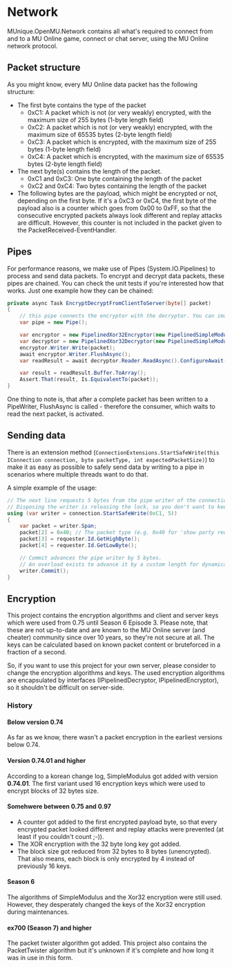 ﻿# Network

MUnique.OpenMU.Network contains all what's required to connect from and to a MU Online game, connect or chat server, using the MU Online network protocol.

## Packet structure
As you might know, every MU Online data packet has the following structure:

* The first byte contains the type of the packet
  * 0xC1: A packet which is not (or very weakly) encrypted, with the maximum size of 255 bytes (1-byte length field)
  * 0xC2: A packet which is not (or very weakly) encrypted, with the maximum size of 65535 bytes (2-byte length field)
  * 0xC3: A packet which is encrypted, with the maximum size of 255 bytes (1-byte length field)
  * 0xC4: A packet which is encrypted, with the maximum size of 65535 bytes (2-byte length field)
* The next byte(s) contains the length of the packet.
  * 0xC1 and 0xC3: One byte containing the length of the packet
  * 0xC2 and 0xC4: Two bytes containing the length of the packet
* The following bytes are the payload, which might be encrypted or not, depending on the first byte. If it's a 0xC3 or 0xC4,
the first byte of the payload also is a counter which goes from 0x00 to 0xFF, so that the consecutive encrypted packets always look different and replay attacks are difficult. However, this counter is not included in the packet given to the PacketReceived-EventHandler.

## Pipes
For performance reasons, we make use of Pipes (System.IO.Pipelines) to process and send data packets.
To encrypt and decrypt data packets, these pipes are chained. You can check the unit tests if you're interested how that works.
Just one example how they can be chained:

```csharp
private async Task EncryptDecryptFromClientToServer(byte[] packet)
{
    // this pipe connects the encryptor with the decryptor. You can imagine this as the client-to-server network connection, for example.
    var pipe = new Pipe();

    var encryptor = new PipelinedXor32Encryptor(new PipelinedSimpleModulusEncryptor(pipe.Writer, PipelinedSimpleModulusEncryptor.DefaultClientKey).Writer);
    var decryptor = new PipelinedXor32Decryptor(new PipelinedSimpleModulusDecryptor(pipe.Reader).Reader);
    encryptor.Writer.Write(packet);
    await encryptor.Writer.FlushAsync();
    var readResult = await decryptor.Reader.ReadAsync().ConfigureAwait(false);

    var result = readResult.Buffer.ToArray();
    Assert.That(result, Is.EquivalentTo(packet));
}
```

One thing to note is, that after a complete packet has been written to a PipeWriter, FlushAsync is called - therefore the consumer,
which waits to read the next packet, is activated.

## Sending data
There is an extension method (```ConnectionExtensions.StartSafeWrite(this IConnection connection, byte packetType, int expectedPacketSize)```) to make it
as easy as possible to safely send data by writing to a pipe in scenarios where multiple threads want to do that.

A simple example of the usage:
```csharp
// The next line requests 5 bytes from the pipe writer of the connection, locks the connection and sets the header bytes for packet type and length (e.g. C1 05).
// Disposing the writer is releasing the lock, so you don't want to keep this open too long.
using (var writer = connection.StartSafeWrite(0xC1, 5)) 
{
    var packet = writer.Span;
    packet[2] = 0x40; // The packet type (e.g. 0x40 for 'show party request')
    packet[3] = requester.Id.GetHighByte();
    packet[4] = requester.Id.GetLowByte();

    // Commit advances the pipe writer by 5 bytes.
    // An overload exists to advance it by a custom length for dynamically sized packets.
    writer.Commit();
}
```


## Encryption
This project contains the encryption algorithms and client and server keys which were used from 0.75 until Season 6 Episode 3.
Please note, that these are not up-to-date and are known to the MU Online server (and cheater) community since over 10 years,
so they're not secure at all. The keys can be calculated based on known packet content or bruteforced in a fraction of a second.

So, if you want to use this project for your own server, please consider to change the encryption algorithms and keys.
The used encryption algorithms are encapsulated by interfaces (IPipelinedDecryptor, IPipelinedEncryptor), so it shouldn't be difficult on server-side.

### History
#### Below version 0.74
As far as we know, there wasn't a packet encryption in the earliest versions below 0.74.

#### Version 0.74.01 and higher
According to a korean change log, SimpleModulus got added with version **0.74.01**.
The first variant used 16 encryption keys which were used to encrypt blocks of 32 bytes size.

#### Somehwere between 0.75 and 0.97
* A counter got added to the first encrypted payload byte, so that every encrypted packet looked different and replay attacks were prevented (at least if you couldn't count ;-)).
* The XOR encryption with the 32 byte long key got added.
* The block size got reduced from 32 bytes to 8 bytes (unencrypted). That also means, each block is only encrypted by 4 instead of previously 16 keys.
#### Season 6
The algorithms of SimpleModulus and the Xor32 encryption were still used. However, they desperately changed the keys of the Xor32 encryption during maintenances.

#### ex700 (Season 7) and higher
The packet twister algorithm got added. This project also contains the PacketTwister algorithm but it's unknown if it's complete and how long it was in use in this form.
